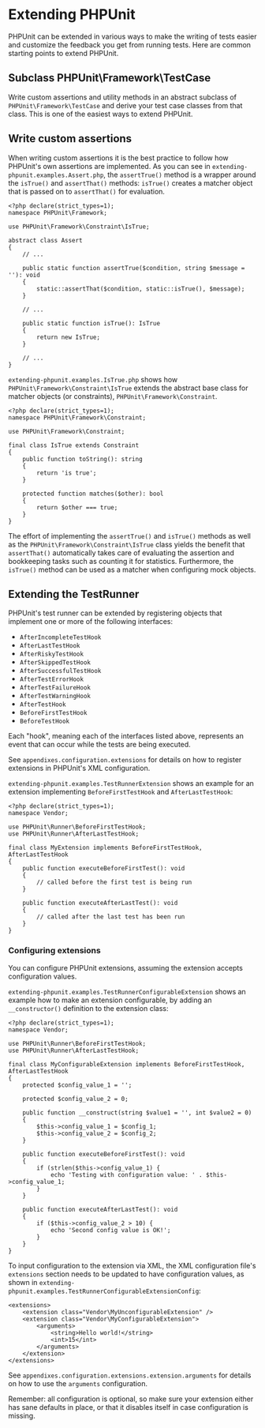 Extending PHPUnit
=================

PHPUnit can be extended in various ways to make the writing of tests
easier and customize the feedback you get from running tests. Here are
common starting points to extend PHPUnit.

Subclass PHPUnit\\Framework\\TestCase
-------------------------------------

Write custom assertions and utility methods in an abstract subclass of
`PHPUnit\Framework\TestCase` and derive your test case classes from that
class. This is one of the easiest ways to extend PHPUnit.

Write custom assertions
-----------------------

When writing custom assertions it is the best practice to follow how
PHPUnit's own assertions are implemented. As you can see in
`extending-phpunit.examples.Assert.php`, the `assertTrue()` method is a
wrapper around the `isTrue()` and `assertThat()` methods: `isTrue()`
creates a matcher object that is passed on to `assertThat()` for
evaluation.

    <?php declare(strict_types=1);
    namespace PHPUnit\Framework;

    use PHPUnit\Framework\Constraint\IsTrue;

    abstract class Assert
    {
        // ...

        public static function assertTrue($condition, string $message = ''): void
        {
            static::assertThat($condition, static::isTrue(), $message);
        }

        // ...

        public static function isTrue(): IsTrue
        {
            return new IsTrue;
        }

        // ...
    }

`extending-phpunit.examples.IsTrue.php` shows how
`PHPUnit\Framework\Constraint\IsTrue` extends the abstract base class
for matcher objects (or constraints), `PHPUnit\Framework\Constraint`.

    <?php declare(strict_types=1);
    namespace PHPUnit\Framework\Constraint;

    use PHPUnit\Framework\Constraint;

    final class IsTrue extends Constraint
    {
        public function toString(): string
        {
            return 'is true';
        }

        protected function matches($other): bool
        {
            return $other === true;
        }
    }

The effort of implementing the `assertTrue()` and `isTrue()` methods as
well as the `PHPUnit\Framework\Constraint\IsTrue` class yields the
benefit that `assertThat()` automatically takes care of evaluating the
assertion and bookkeeping tasks such as counting it for statistics.
Furthermore, the `isTrue()` method can be used as a matcher when
configuring mock objects.

Extending the TestRunner
------------------------

PHPUnit's test runner can be extended by registering objects that
implement one or more of the following interfaces:

-   `AfterIncompleteTestHook`
-   `AfterLastTestHook`
-   `AfterRiskyTestHook`
-   `AfterSkippedTestHook`
-   `AfterSuccessfulTestHook`
-   `AfterTestErrorHook`
-   `AfterTestFailureHook`
-   `AfterTestWarningHook`
-   `AfterTestHook`
-   `BeforeFirstTestHook`
-   `BeforeTestHook`

Each "hook", meaning each of the interfaces listed above, represents an
event that can occur while the tests are being executed.

See `appendixes.configuration.extensions` for details on how to register
extensions in PHPUnit's XML configuration.

`extending-phpunit.examples.TestRunnerExtension` shows an example for an
extension implementing `BeforeFirstTestHook` and `AfterLastTestHook`:

    <?php declare(strict_types=1);
    namespace Vendor;

    use PHPUnit\Runner\BeforeFirstTestHook;
    use PHPUnit\Runner\AfterLastTestHook;

    final class MyExtension implements BeforeFirstTestHook, AfterLastTestHook
    {
        public function executeBeforeFirstTest(): void
        {
            // called before the first test is being run
        }

        public function executeAfterLastTest(): void
        {
            // called after the last test has been run
        }
    }

### Configuring extensions

You can configure PHPUnit extensions, assuming the extension accepts
configuration values.

`extending-phpunit.examples.TestRunnerConfigurableExtension` shows an
example how to make an extension configurable, by adding an
`__constructor()` definition to the extension class:

    <?php declare(strict_types=1);
    namespace Vendor;

    use PHPUnit\Runner\BeforeFirstTestHook;
    use PHPUnit\Runner\AfterLastTestHook;

    final class MyConfigurableExtension implements BeforeFirstTestHook, AfterLastTestHook
    {
        protected $config_value_1 = '';

        protected $config_value_2 = 0;

        public function __construct(string $value1 = '', int $value2 = 0)
        {
            $this->config_value_1 = $config_1;
            $this->config_value_2 = $config_2;
        }

        public function executeBeforeFirstTest(): void
        {
            if (strlen($this->config_value_1) {
                echo 'Testing with configuration value: ' . $this->config_value_1;
            }
        }

        public function executeAfterLastTest(): void
        {
            if ($this->config_value_2 > 10) {
                echo 'Second config value is OK!';
            }
        }
    }

To input configuration to the extension via XML, the XML configuration
file's `extensions` section needs to be updated to have configuration
values, as shown in
`extending-phpunit.examples.TestRunnerConfigurableExtensionConfig`:

    <extensions>
        <extension class="Vendor\MyUnconfigurableExtension" />
        <extension class="Vendor\MyConfigurableExtension">
            <arguments>
                <string>Hello world!</string>
                <int>15</int>
            </arguments>
        </extension>
    </extensions>

See `appendixes.configuration.extensions.extension.arguments` for
details on how to use the `arguments` configuration.

Remember: all configuration is optional, so make sure your extension
either has sane defaults in place, or that it disables itself in case
configuration is missing.
